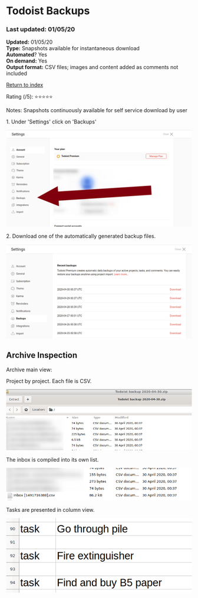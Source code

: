 # Todoist Backups 

### Last updated: 01/05/20

**Updated:** 01/05/20 <br/>
**Type:** Snapshots available for instantaneous download <br/>
**Automated**? Yes <br/>
**On demand:** Yes <br/>
**Output format:** CSV files; images and content added as comments not included

[Return to index](https://github.com/danielrosehilljlm/CloudBackupApproaches)

Rating (/5): ⭐⭐⭐⭐⭐

Notes: Snapshots continuously available for self service download by user

<p>1. Under 'Settings' click on 'Backups'

![Backups](/images/0133.png) 

</p>2. Download one of the automatically generated backup files.

![Backups](/images/0134.png) 

## Archive Inspection

<p>Archive main view:</p>

<p>Project by project. Each file is CSV.

![Backups](/images/0135.png) 

</p>

<p>The inbox is compiled into its own list.

![Backups](/images/0135_1.png) 

</p>

<p>Tasks are presented in column view.

![Backups](/images/0137.png) 
